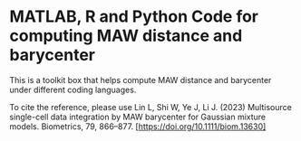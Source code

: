 # MATLAB, R and Python Code for computing MAW distance and barycenter
This is a toolkit box that helps compute MAW distance and barycenter under different coding languages.

To cite the reference, please use Lin L, Shi W, Ye J, Li J. (2023) Multisource single-cell data integration by MAW barycenter for Gaussian mixture models. Biometrics, 79, 866–877. [https://doi.org/10.1111/biom.13630]



